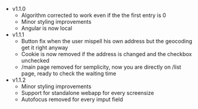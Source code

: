 - v1.1.0
    - Algorithm corrected to work even if the the first entry is 0
    - Minor styling improvements
    - Angular is now local
- v1.1.1
    - Button fix when the user mispell his own address but the geocoding get it right anyway
    - Cookie is now removed if the address is changed and the checkbox unchecked
    - /main page removed for semplicity, now you are directly on /list page, ready to check the waiting time
- v1.1.2
    - Minor styling improvements
    - Support for standalone webapp for every screensize
    - Autofocus removed for every imput field